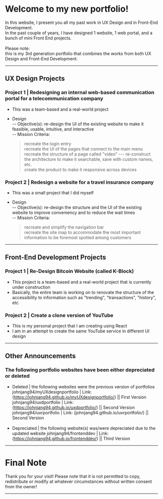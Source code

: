 # Welcome to my new portfolio!

In this website, I present you all my past work in UX Design and in Front-End Development.<br/>
In the past couple of years, I have designed 1 website, 1 web portal, and a bunch of mini Front End projects.<br/><br/>
Please note: <br/>this is my 3rd generation portfolio that combines the works from both UX Design and Front-End Development.<br/>

---

## UX Design Projects

### Project 1 | Redesigning an internal web-based communication portal for a telecommunication company

- This was a team-based and a real-world project
  
* Design<br/>
-- Objective(s): re-design the UI of the existing website to make it feasible, usable, intuitive, and interactive<br/>
-- Mission Criteria:<br/>
  > recreate the login entry<br/>
  >recreate the UI of the pages that connect to the main menu<br/>
  >recreate the structure of a page called "video" --- re-construct the architecture to make it searchable, save with custom names, etc.<br/>
  >create the product to make it responsive across devices

### Project 2 | Redesign a website for a travel insurance company

- This was a small project that I did myself
  
* Design<br/>
-- Objective(s): re-design the structure and the UI of the existing website to improve conveniency and to reduce the wait times<br/>
-- Mission Criteria:<br/>
  >recreate and simplify the navigation bar<br/>
  >recreate the site map to accommodate the most important information to be foremost spotted among customers

---

## Front-End Development Projects

### Project 1 | Re-Design Bitcoin Website (called K-Block)

- This project is a team-based and a real-world project that is currently under construction
- Basically, the entire team is working on to renovate the structure of the accessibility to information such as "trending", "transactions", "history", etc

### Project 2 | Create a clone version of YouTube

- This is my personal project that I am creating using React
- I am in an attempt to create the same YouTube service in different UI design

---

## Other Announcements

### The following portfolio websites have been either depreciated or deleted

- Deleted | the following websites were the previous version of portfolios
  johnjang94/myUXdesignportfolio | Link: (https://johnjang94.github.io/myUXdesignportfolio/) || First Version
  johnjang94/uxdportfolio | Link: (https://johnjang94.github.io/uxdportfolio/) || Second Version
  johnjang94/uxrportfolio | Link: (johnjang94.github.io/uxrportfolio/) || Second Version
  <br/><br/>
- Depreciated | the following website(s) was/were depreciated due to the updated website
  johnjang94/frontenddev | Link: (https://johnjang94.github.io/frontenddev/) || Third Version

---

# Final Note

Thank you for your visit!
Please note that it is not permitted to copy, redistribute or modify at whatever circumstances without written consent from the owner!

---
